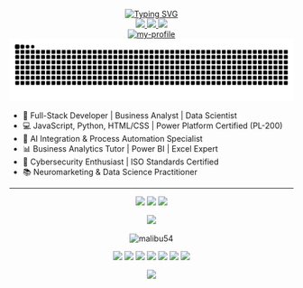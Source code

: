 <p align="center">
  <a href="https://github.com/malibu54">
    <a href="https://git.io/typing-svg"><img src="https://readme-typing-svg.demolab.com?font=Fira+Code&pause=1000&color=800080&width=435&lines=Oriana+Galindez+Business+Process+Expert+%7C+Technical+Product+Manager+%7C+Functional+Analyst" alt="Typing SVG" /></a>
  </a>
  <br>
  <a href="https://www.linkedin.com/in/orianasoledad/">
    <img src="https://img.shields.io/badge/-Linkedin-blue?logo=linkedin&logoColor=white">
  </a>
     <a href="https://orianasoledadg.netlify.app/">
       <img src="https://img.shields.io/badge/-Portfolio-violet?logo=linkedin&logoColor=white">
  </a>
  <a href="https://behance.net/malibu54">
    <img src="https://img.shields.io/badge/-Behance-blue?logo=linkedin&logoColor=white">
  </a>
  <br>
  <a href="https://github.com/malibu54">
    <img src="https://github-stats-alpha.vercel.app/api?username=malibu54&cc=013&tc=fff&ic=0bf&bc=013" alt="my-profile">
  </a>
<picture>
    <img alt="github contribution grid snake animation" src="https://raw.githubusercontent.com/Malibu54/Malibu54/refs/heads/main/github-user-contribution-dark.svg">
  </picture>
</p>


* 🚀 Full-Stack Developer | Business Analyst | Data Scientist <br>
* 💻 JavaScript, Python, HTML/CSS | Power Platform Certified (PL-200) <br>
* 🤖 AI Integration & Process Automation Specialist <br>
* 📊 Business Analytics Tutor | Power BI | Excel Expert <br>
* 🔐 Cybersecurity Enthusiast | ISO Standards Certified <br>
* 📚 Neuromarketing & Data Science Practitioner <br>


<hr>

<p align="center">
  <img src="http://github-profile-summary-cards.vercel.app/api/cards/profile-details?username=malibu54&theme=algolia">
  <img src="http://github-profile-summary-cards.vercel.app/api/cards/repos-per-language?username=malibu54&theme=algolia">
  <img src="http://github-profile-summary-cards.vercel.app/api/cards/most-commit-language?username=malibu54&theme=algolia">
</p>
<p align="center">
  <img src="https://github-readme-stats.vercel.app/api?username=malibu54&show_icons=true&theme=radical">
</p>
<p align="center"> <img src="https://komarev.com/ghpvc/?username=malibu54&label=Profile%20views&color=0e75b6&style=flat" alt="malibu54" /> </p>

<p align="center">
  <img src="https://skillicons.dev/icons?i=py">
  <img width=45px src="https://cdn-icons-png.flaticon.com/512/4492/4492311.png">
  <img src="https://skillicons.dev/icons?i=git">
  <img src="https://skillicons.dev/icons?i=html">
  <img src="https://skillicons.dev/icons?i=css">
  <img src="https://skillicons.dev/icons?i=js">
  <img src="https://skillicons.dev/icons?i=linux">
  
</p>

<p align="center"><img src="https://github-profile-trophy.vercel.app/?username=malibu54&theme=onedark&row=1&column=7&no-frame=true&no-bg=true" /></p>
